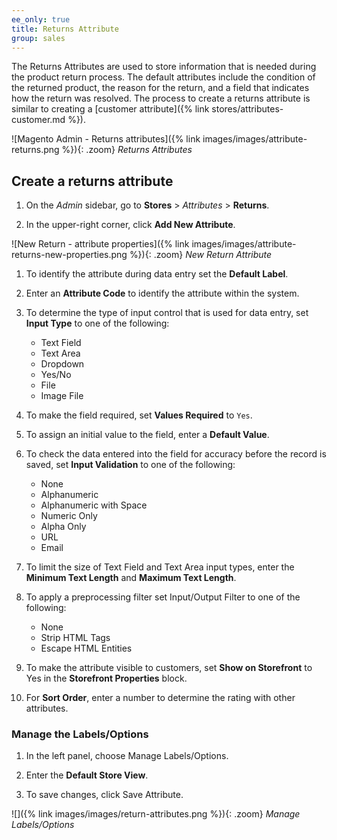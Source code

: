```yaml
---
ee_only: true
title: Returns Attribute
group: sales
---
```


The Returns Attributes are used to store information that is needed during the product return process. The default attributes include the condition of the returned product, the reason for the return, and a field that indicates how the return was resolved. The process to create a returns attribute is similar to creating a [customer attribute]({% link stores/attributes-customer.md %}).

![Magento Admin - Returns attributes]({% link images/images/attribute-returns.png %}){: .zoom}
_Returns Attributes_

## Create a returns attribute

1. On the _Admin_ sidebar, go to **Stores** > _Attributes_ > **Returns**.

1. In the upper-right corner, click **Add New Attribute**.

![New Return - attribute properties]({% link images/images/attribute-returns-new-properties.png %}){: .zoom}
_New Return Attribute_

1. To identify the attribute during data entry set the **Default Label**.

1. Enter an **Attribute Code** to identify the attribute within the system.

1. To determine the type of input control that is used for data entry, set **Input Type** to one of the following:

    - Text Field
    - Text Area
    - Dropdown
    - Yes/No
    - File
    - Image File

1. To make the field required, set **Values Required** to `Yes`.

1. To assign an initial value to the field, enter a **Default Value**.

1. To check the data entered into the field for accuracy before the record is saved, set **Input Validation** to one of the following:

    - None
    - Alphanumeric
    - Alphanumeric with Space
    - Numeric Only
    - Alpha Only
    - URL
    - Email

1. To limit the size of Text Field and Text Area input types, enter the **Minimum Text Length** and **Maximum Text Length**.

1. To apply a preprocessing filter set Input/Output Filter to one of the following:

    - None
    - Strip HTML Tags
    - Escape  HTML Entities

1. To make the attribute visible to customers, set **Show on Storefront** to Yes in the **Storefront Properties** block.

1. For **Sort Order**, enter a number to determine the rating with other attributes.

### Manage the Labels/Options

1. In the left panel, choose Manage Labels/Options.

1. Enter the **Default Store View**.

1. To save changes, click <span class="btn">Save Attribute</span>.

![]({% link images/images/return-attributes.png %}){: .zoom}
_Manage Labels/Options_